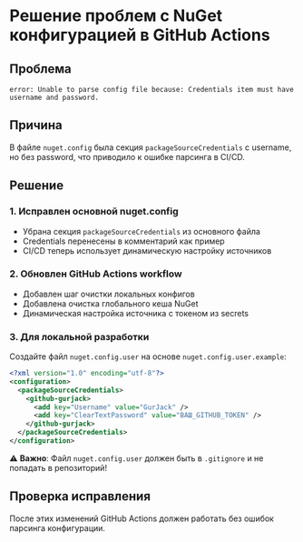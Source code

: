 # Решение проблем с NuGet конфигурацией в GitHub Actions

## Проблема
```
error: Unable to parse config file because: Credentials item must have username and password.
```

## Причина
В файле `nuget.config` была секция `packageSourceCredentials` с username, но без password, что приводило к ошибке парсинга в CI/CD.

## Решение

### 1. Исправлен основной nuget.config
- Убрана секция `packageSourceCredentials` из основного файла
- Credentials перенесены в комментарий как пример
- CI/CD теперь использует динамическую настройку источников

### 2. Обновлен GitHub Actions workflow
- Добавлен шаг очистки локальных конфигов
- Добавлена очистка глобального кеша NuGet
- Динамическая настройка источника с токеном из secrets

### 3. Для локальной разработки
Создайте файл `nuget.config.user` на основе `nuget.config.user.example`:

```xml
<?xml version="1.0" encoding="utf-8"?>
<configuration>
  <packageSourceCredentials>
    <github-gurjack>
      <add key="Username" value="GurJack" />
      <add key="ClearTextPassword" value="ВАШ_GITHUB_TOKEN" />
    </github-gurjack>
  </packageSourceCredentials>
</configuration>
```

⚠️ **Важно**: Файл `nuget.config.user` должен быть в `.gitignore` и не попадать в репозиторий!

## Проверка исправления
После этих изменений GitHub Actions должен работать без ошибок парсинга конфигурации.
